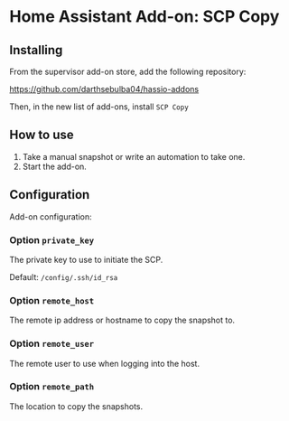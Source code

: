 # Home Assistant Add-on: SCP Copy

## Installing

From the supervisor add-on store, add the following repository:

https://github.com/darthsebulba04/hassio-addons

Then, in the new list of add-ons, install `SCP Copy`

## How to use

1. Take a manual snapshot or write an automation to take one.
2. Start the add-on.

## Configuration

Add-on configuration:

### Option `private_key`

The private key to use to initiate the SCP.

Default: `/config/.ssh/id_rsa`

### Option `remote_host`

The remote ip address or hostname to copy the snapshot to.

### Option `remote_user`

The remote user to use when logging into the host.

### Option `remote_path`

The location to copy the snapshots.
